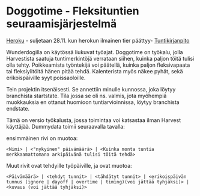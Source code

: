 # Doggotime - Fleksituntien seuraamisjärjestelmä

[Heroku](https://fs-project-flextime.herokuapp.com/calendar) - suljetaan 28.11. kun herokun ilmainen tier päättyy-
[Tuntikirjanpito](kirjanpito)

Wunderdogilla on käytössä liukuvat työajat. Doggotime on työkalu, jolla Harvestista saatuja tuntimerkintöjä verrataan siihen, kuinka paljon töitä tulisi olla tehty. Poikkeamista työntekijä voi päätellä, kuinka paljon fleksivapaata tai fleksiylitöitä hänen pitää tehdä. Kalenterista myös näkee pyhät, sekä erikoispäiville syyt poissaoloille.

Tein projektin itsenäisesti. Se annettiin minulle kunnossa, joka löytyy branchista startstate. Tila jossa se oli ns. valmis, jota myöhempiä muokkauksia en ottanut huomioon tuntiarvioinnissa, löytyy branchista endstate. 


Tämä on versio työkalusta, jossa toimintaa voi katsastaa ilman Harvest käyttäjää. Dummydata toimii seuraavalla tavalla:

ensimmäinen rivi on muotoa:
```
<Nimi> | <"nykyinen" päivämäärä> | <Kuinka monta tuntia merkkaamattomana arkipäivänä tulisi töitä tehdä>
```

Muut rivit ovat tehdyille työpäiville, ja ovat muotoa:
```
<Päivämäärä> | <tehdyt tunnit> | <tähdätyt tunnit> | <erikoispäivän tunnus (ignore | dayoff | overtime | timing)(voi jättää tyhjäksi)> | <kuvaus (voi jättää tyhjäksi)>
```
